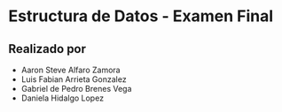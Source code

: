 # Estructura de Datos - Examen Final
## Realizado por
- Aaron Steve Alfaro Zamora
- Luis Fabian Arrieta Gonzalez
- Gabriel de Pedro Brenes Vega
- Daniela Hidalgo Lopez
